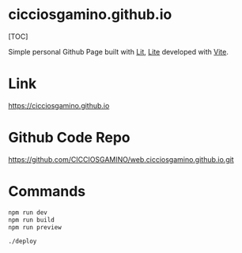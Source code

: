 cicciosgamino.github.io
=======================
[TOC]

Simple personal Github Page built with [Lit](https://github.com/lit), [Lite](https://github.com/CICCIOSGAMINO/Lite) developed with [Vite](https://vitejs.dev/config/#root).

# Link

https://cicciosgamino.github.io

# Github Code Repo

https://github.com/CICCIOSGAMINO/web.cicciosgamino.github.io.git

# Commands

```bash
npm run dev
npm run build
npm run preview

./deploy
```